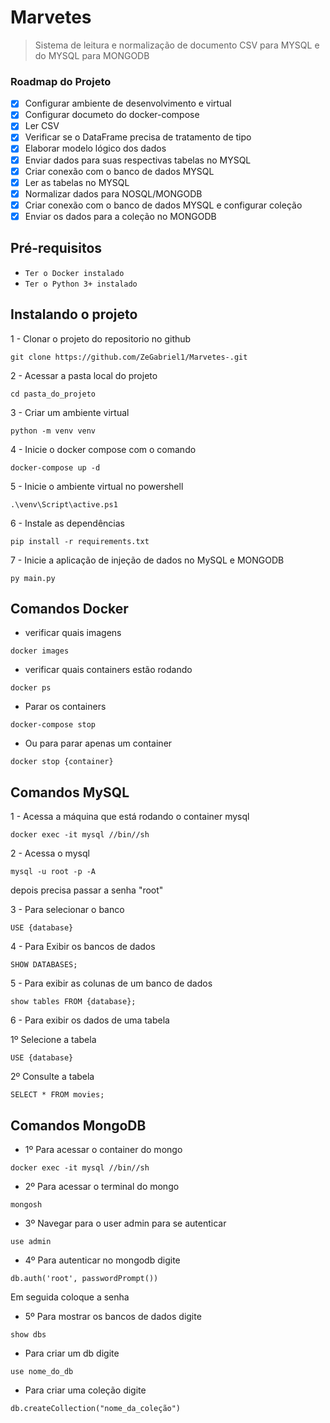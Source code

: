 # Marvetes

> Sistema de leitura e normalização de documento CSV para MYSQL e do MYSQL para MONGODB

### Roadmap do Projeto

- [x] Configurar ambiente de desenvolvimento e virtual
- [x] Configurar documeto do docker-compose
- [x] Ler CSV
- [x] Verificar se o DataFrame precisa de tratamento de tipo
- [x] Elaborar modelo lógico dos dados
- [x] Enviar dados para suas respectivas tabelas no MYSQL
- [x] Criar conexão com o banco de dados MYSQL
- [x] Ler as tabelas no MYSQL
- [x] Normalizar dados para NOSQL/MONGODB
- [x] Criar conexão com o banco de dados MYSQL e configurar coleção
- [x] Enviar os dados para a coleção no MONGODB

## Pré-requisitos

- `Ter o Docker instalado`
- `Ter o Python 3+ instalado`

## Instalando o projeto

1 - Clonar o projeto do repositorio no github
```
git clone https://github.com/ZeGabriel1/Marvetes-.git
```

2 - Acessar a pasta local do projeto
```
cd pasta_do_projeto
```

3 - Criar um ambiente virtual

```
python -m venv venv
```


4 - Inicie o docker compose com o comando

```
docker-compose up -d
```

5 - Inicie o ambiente virtual no powershell

```
.\venv\Script\active.ps1
```

6 - Instale as dependências

```
pip install -r requirements.txt
```

7 - Inicie a aplicação de injeção de dados no MySQL e MONGODB

```
py main.py
```


## Comandos Docker

- verificar quais imagens

```
docker images 
```

- verificar quais containers estão rodando

```
docker ps 
```

- Parar os containers

```
docker-compose stop
```

- Ou para parar apenas um container 

```
docker stop {container}
```


## Comandos MySQL
1 - Acessa a máquina que está rodando o container mysql

```
docker exec -it mysql //bin//sh
```

2 - Acessa o mysql

```
mysql -u root -p -A
```
depois precisa passar a senha "root"

3 - Para selecionar o banco

```
USE {database}
```

4 - Para Exibir os bancos de dados

```
SHOW DATABASES;
```

5 - Para exibir as colunas de um banco de dados

```
show tables FROM {database};
```

6 - Para exibir os dados de uma tabela

1º Selecione a tabela

```
USE {database}
```

2º Consulte a tabela

```
SELECT * FROM movies;
```


## Comandos MongoDB

- 1º Para acessar o container do mongo
```
docker exec -it mysql //bin//sh
```

- 2º Para acessar o terminal do mongo
```
mongosh
```

- 3º Navegar para o user admin para se autenticar
```
use admin
```

- 4º Para autenticar no mongodb digite
```
db.auth('root', passwordPrompt())
```
Em seguida coloque a senha

- 5º Para mostrar os bancos de dados digite
```
show dbs
```

- Para criar um db digite
```
use nome_do_db
```

- Para criar uma coleção digite
```
db.createCollection("nome_da_coleção")
```